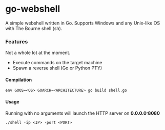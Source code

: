 # go-webshell
A simple webshell written in Go. Supports Windows and any Unix-like OS with The Bourne shell (sh).

### Features
Not a whole lot at the moment. 
* Execute commands on the target machine
* Spawn a reverse shell (Go or Python PTY)

#### Compilation
```
env GOOS=<OS> GOARCH=<ARCHITECTURE> go build shell.go
```

#### Usage
Running with no arguments will launch the HTTP server on **0.0.0.0:8080**
```
./shell -ip <IP> -port <PORT>
```
